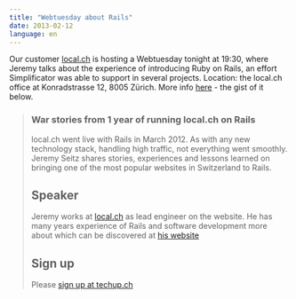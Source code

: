 ```yaml
---
title: "Webtuesday about Rails"
date: 2013-02-12
language: en
---
```


Our customer [local.ch](http://local.ch) is hosting a Webtuesday tonight at 19:30, where Jeremy talks about the experience of introducing Ruby on Rails, an effort Simplificator was able to support in several projects. Location: the local.ch office at Konradstrasse 12, 8005 Zürich. More info [here](http://webtuesday.ch/meetings/20130212/) - the gist of it below.

> ### War stories from 1 year of running local.ch on Rails
> 
> local.ch went live with Rails in March 2012. As with any new technology stack, handling high traffic, not everything went smoothly. Jeremy Seitz shares stories, experiences and lessons learned on bringing one of the most popular websites in Switzerland to Rails.
> 
> ## Speaker
> 
> Jeremy works at [local.ch](http://www.local.ch/) as lead engineer on the website. He has many years experience of Rails and software development more about which can be discovered at [his website](http://somebox.com/jeremy/)
> 
> ## Sign up
> 
> Please [sign up at techup.ch](http://techup.ch/964/webtuesday-war-stories-from-1-year-of-running-local-ch-on-rails)
